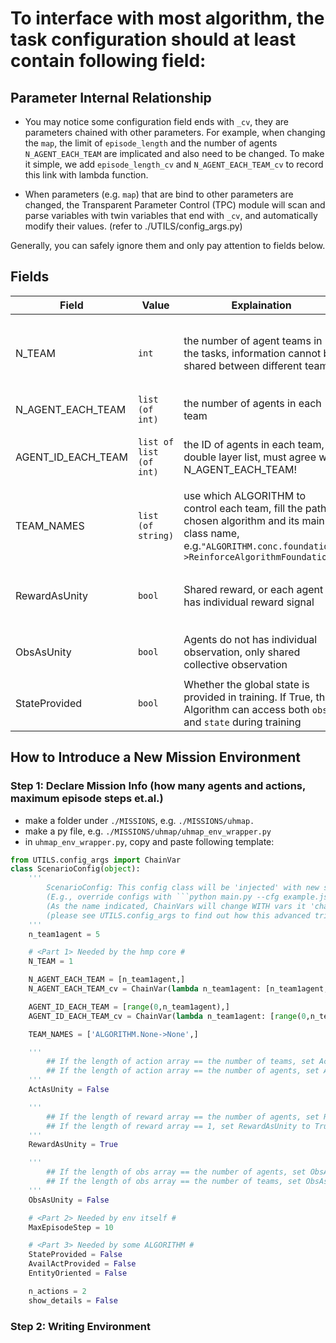 # To interface with most algorithm, the task configuration should at least contain following field:

## Parameter Internal Relationship
* You may notice some configuration field ends with ```_cv```, they are parameters chained with other parameters. For example, when changing the ```map```, the limit of ```episode_length``` and the number of agents ```N_AGENT_EACH_TEAM``` are implicated and also need to be changed. 
To make it simple, we add ```episode_length_cv``` and ```N_AGENT_EACH_TEAM_cv``` to record this link with lambda function.

* When parameters (e.g. ```map```) that are bind to other parameters are changed, 
the Transparent Parameter Control (TPC) module will scan and parse variables with twin variables that end with ```_cv```, and automatically modify their values. (refer to ./UTILS/config_args.py)

Generally, you can safely ignore them and only pay attention to fields below.

## Fields
|  Field   | Value  | Explaination  | zh Explaination  |
|  ----    | ----   | ----     |  ----  |
| N_TEAM   | ```int```    | the number of agent teams in the tasks, information cannot be shared between different team | 队伍数量，每个队伍被一个ALGORITHM模块控制，队伍之间不可共享信息。大多数任务中，队伍之间是敌对关系  |
| N_AGENT_EACH_TEAM    | ```list (of int)``` | the number of agents in each team | 每个队伍的智能体数量  |
| AGENT_ID_EACH_TEAM   | ```list of list (of int)``` | the ID of agents in each team, double layer list, must agree with N_AGENT_EACH_TEAM! | 每个队伍的智能体的ID，双层列表，必须与N_AGENT_EACH_TEAM对应!  |
| TEAM_NAMES    | ```list (of string)``` | use which ALGORITHM to control each team, fill the path of chosen algorithm and its main class name, e.g.```"ALGORITHM.conc.foundation->ReinforceAlgorithmFoundation"``` | 选择每支队伍的控制算法，填写控制算法主模块的路径和类名|
| RewardAsUnity    | ```bool``` | Shared reward, or each agent has individual reward signal | 每个队伍的智能体共享集体奖励（True），或者每个队伍的智能体都独享个体奖励（False）  |
| ObsAsUnity    | ```bool``` | Agents do not has individual observation, only shared collective observation | 没有个体观测值，整个群体的观测值获取方式如同单智能体问题一样  |
| StateProvided    | ```bool``` | Whether the global state is provided in training. If True, the Algorithm can access both ```obs``` and ```state``` during training  | 是否在训练过程中提供全局state  |

## How to Introduce a New Mission Environment

### Step 1: Declare Mission Info (how many agents and actions, maximum episode steps et.al.)
- make a folder under ```./MISSIONS```, e.g. ```./MISSIONS/uhmap.```
- make a py file, e.g. ```./MISSIONS/uhmap/uhmap_env_wrapper.py```
- in ```uhmap_env_wrapper.py```, copy and paste following template:

```python
from UTILS.config_args import ChainVar
class ScenarioConfig(object):  
    '''
        ScenarioConfig: This config class will be 'injected' with new settings from JSONC.
        (E.g., override configs with ```python main.py --cfg example.jsonc```)
        (As the name indicated, ChainVars will change WITH vars it 'chained_with' during config injection)
        (please see UTILS.config_args to find out how this advanced trick works out.)
    '''
    n_team1agent = 5

    # <Part 1> Needed by the hmp core #
    N_TEAM = 1

    N_AGENT_EACH_TEAM = [n_team1agent,]
    N_AGENT_EACH_TEAM_cv = ChainVar(lambda n_team1agent: [n_team1agent,], chained_with=['n_team1agent'])

    AGENT_ID_EACH_TEAM = [range(0,n_team1agent),]
    AGENT_ID_EACH_TEAM_cv = ChainVar(lambda n_team1agent: [range(0,n_team1agent),], chained_with=['n_team1agent'])

    TEAM_NAMES = ['ALGORITHM.None->None',]

    '''
        ## If the length of action array == the number of teams, set ActAsUnity to True
        ## If the length of action array == the number of agents, set ActAsUnity to False
    '''
    ActAsUnity = False

    '''
        ## If the length of reward array == the number of agents, set RewardAsUnity to False
        ## If the length of reward array == 1, set RewardAsUnity to True
    '''
    RewardAsUnity = True

    '''
        ## If the length of obs array == the number of agents, set ObsAsUnity to False
        ## If the length of obs array == the number of teams, set ObsAsUnity to True
    '''
    ObsAsUnity = False

    # <Part 2> Needed by env itself #
    MaxEpisodeStep = 10

    # <Part 3> Needed by some ALGORITHM #
    StateProvided = False
    AvailActProvided = False
    EntityOriented = False

    n_actions = 2
    show_details = False
```

### Step 2: Writing Environment


